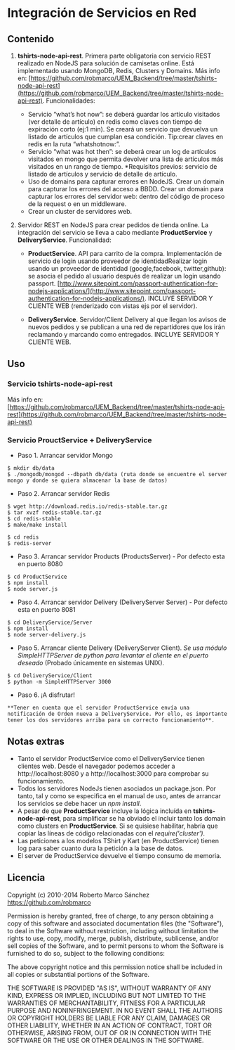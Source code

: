 # Integración de Servicios en Red

## Contenido

1. **tshirts-node-api-rest**. Primera parte obligatoria con servicio REST realizado en NodeJS para solución de camisetas online. Está implementado usando MongoDB, Redis, Clusters y Domains. Más info en: [https://github.com/robmarco/UEM_Backend/tree/master/tshirts-node-api-rest](https://github.com/robmarco/UEM_Backend/tree/master/tshirts-node-api-rest). Funcionalidades:
	* Servicio “what’s hot now”: se deberá guardar los artículo visitados (ver detalle de artículo) en redis como claves con tiempo de expiración corto (ej:1 min). Se creará un servicio que devuelva un listado de artículos que cumplan esa condición. Tip:crear claves en redis en la ruta “whatshotnow:”.
	* Servicio “what was hot then”: se deberá crear un log de artículos visitados en mongo que permita devolver una lista de artículos más visitados en un rango de tiempo. *Requisitos previos: servicio de listado de artículos y servicio de detalle de artículo.
	* Uso de domains para capturar errores en NodeJS. Crear un domain para capturar los errores del acceso a BBDD. Crear un domain para capturar los errores del servidor web: dentro del código de proceso de la request o en un middleware.
	* Crear un cluster de servidores web.

2. Servidor REST en NodeJS para crear pedidos de tienda online. La integración del servicio se lleva a cabo mediante **ProductService** y **DeliveryService**. Funcionalidad:
	* **ProductService**. API para carrito de la compra. Implementación de servicio de login usando proveedor de identidadRealizar login usando un proveedor de identidad (google,facebook, twitter,github): se asocia el pedido al usuario después de realizar un login usando passport. [http://www.sitepoint.com/passport-authentication-for-nodejs-applications/](http://www.sitepoint.com/passport-authentication-for-nodejs-applications/). INCLUYE SERVIDOR Y CLIENTE WEB (renderizado con vistas ejs por el servidor).

	* **DeliveryService**. Servidor/Client Delivery al que llegan los avisos de nuevos pedidos y se publican a una red de repartidores que los irán reclamando y marcando como entregados. INCLUYE SERVIDOR Y CLIENTE WEB.

## Uso

### Servicio tshirts-node-api-rest

Más info en: [https://github.com/robmarco/UEM_Backend/tree/master/tshirts-node-api-rest](https://github.com/robmarco/UEM_Backend/tree/master/tshirts-node-api-rest)

### Servicio ProuctService + DeliveryService

- Paso 1. Arrancar servidor Mongo
```
$ mkdir db/data
$ ./mongodb/mongod --dbpath db/data (ruta donde se encuentre el server mongo y donde se quiera almacenar la base de datos)
```
- Paso 2. Arrancar servidor Redis
```
$ wget http://download.redis.io/redis-stable.tar.gz
$ tar xvzf redis-stable.tar.gz
$ cd redis-stable
$ make/make install

$ cd redis
$ redis-server
```
- Paso 3. Arrancar servidor Products (ProductsServer) - Por defecto esta en puerto 8080
```
$ cd ProductService
$ npm install
$ node server.js
```
- Paso 4. Arrancar servidor Delivery (DeliveryServer Server) - Por defecto esta en puerto 8081
```
$ cd DeliveryService/Server
$ npm install
$ node server-delivery.js
```
- Paso 5. Arrancar cliente Delivery (DeliveryServer Client). *Se usa módulo SimpleHTTPServer de python para levantar el cliente en el puerto deseado* (Probado únicamente en sistemas UNIX).
```
$ cd DeliveryService/Client
$ python -m SimpleHTTPServer 3000
```
- Paso 6. ¡A disfrutar!

```
**Tener en cuenta que el servidor ProductService envía una notificación de Orden nueva a DeliveryService. Por ello, es importante tener los dos servidores arriba para un correcto funcionamiento**.
```

## Notas extras

- Tanto el servidor ProductService como el DeliveryService tienen clientes web. Desde el navegador podemos acceder a http://localhost:8080 y a http://localhost:3000 para comprobar su funcionamiento.
- Todos los servidores NodeJs tienen asociados un package.json. Por tanto, tal y como se especifica en el manual de uso, antes de arrancar los servicios se debe hacer un *npm install*.
- A pesar de que **ProductService** incluye la lógica incluída en **tshirts-node-api-rest**, para simplificar se ha obviado el incluir tanto los domain como clusters en **ProductService**. Si se quisiese habilitar, habría que copiar las líneas de código relacionadas con el *require('cluster')*.
- Las peticiones a los modelos TShirt y Kart (en ProductService) tienen log para saber cuanto dura la petición a la base de datos.
- El server de ProductService devuelve el tiempo consumo de memoria.

## Licencia

Copyright (c) 2010-2014 Roberto Marco Sánchez
https://github.com/robmarco

Permission is hereby granted, free of charge, to any person obtaining
a copy of this software and associated documentation files (the
"Software"), to deal in the Software without restriction, including
without limitation the rights to use, copy, modify, merge, publish,
distribute, sublicense, and/or sell copies of the Software, and to
permit persons to whom the Software is furnished to do so, subject to
the following conditions:

The above copyright notice and this permission notice shall be
included in all copies or substantial portions of the Software.

THE SOFTWARE IS PROVIDED "AS IS", WITHOUT WARRANTY OF ANY KIND,
EXPRESS OR IMPLIED, INCLUDING BUT NOT LIMITED TO THE WARRANTIES OF
MERCHANTABILITY, FITNESS FOR A PARTICULAR PURPOSE AND
NONINFRINGEMENT. IN NO EVENT SHALL THE AUTHORS OR COPYRIGHT HOLDERS BE
LIABLE FOR ANY CLAIM, DAMAGES OR OTHER LIABILITY, WHETHER IN AN ACTION
OF CONTRACT, TORT OR OTHERWISE, ARISING FROM, OUT OF OR IN CONNECTION
WITH THE SOFTWARE OR THE USE OR OTHER DEALINGS IN THE SOFTWARE.